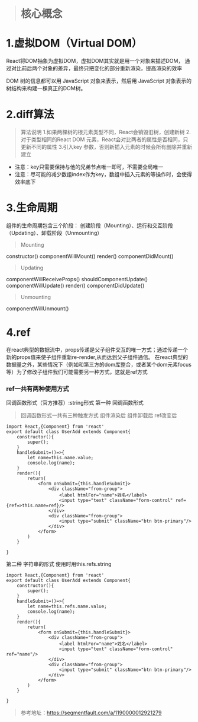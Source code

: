 > # 核心概念 

# 1.虚拟DOM（Virtual DOM）

React将DOM抽象为虚拟DOM，虚拟DOM其实就是用一个对象来描述DOM，
通过对比前后两个对象的差异，最终只把变化的部分重新渲染，提高渲染的效率

 DOM 树的信息都可以用 JavaScript 对象来表示，然后用 JavaScript 对象表示的树结构来构建一棵真正的DOM树。
 
# 2.diff算法

> 算法说明
 1.如果两棵树的根元素类型不同，React会销毁旧树，创建新树
 2.对于类型相同的React DOM 元素，React会对比两者的属性是否相同，只更新不同的属性
 3.引入key 参数，否则新插入元素的时候会所有删除并重新建立

* 注意：key只需要保持与他的兄弟节点唯一即可，不需要全局唯一
* 注意：尽可能的减少数组index作为key，数组中插入元素的等操作时，会使得效率底下


# 3.生命周期

组件的生命周期包含三个阶段：
      创建阶段（Mounting）、运行和交互阶段（Updating）、卸载阶段（Unmounting）

> Mounting

constructor() 
componentWillMount() 
render() 
componentDidMount()

> Updating

componentWillReceiveProps() 
shouldComponentUpdate() 
componentWillUpdate() 
render() 
componentDidUpdate()

> Unmounting

componentWillUnmount()

# 4.ref
在react典型的数据流中，props传递是父子组件交互的唯一方式；通过传递一个新的props值来使子组件重新re-render,从而达到父子组件通信。
在react典型的数据量之外，某些情况下（例如和第三方的dom库整合，或者某个dom元素focus等）为了修改子组件我们可能需要另一种方式，这就是ref方式

 ### ref一共有两种使用方式
回调函数形式（官方推荐）:string形式
第一种 回调函数形式 
> 回调函数形式一共有三种触发方式
组件渲染后
组件卸载后
ref改变后

```
import React,{Component} from 'react'
export default class UserAdd extends Component{
    constructor(){
        super();
    }
    handleSubmit=()=>{
        let name=this.name.value;
        console.log(name);
    }
    render(){
        return(
            <form onSubmit={this.handleSubmit}>
                <div className="from-group">
                    <label htmlFor="name">姓名</label>
                    <input type="text" className="form-control" ref={ref=>this.name=ref}/>
                </div>
                <div className="from-group">
                    <input type="submit" className="btn btn-primary"/>
                </div>
            </form>
        )
    }

}

```
第二种 字符串的形式 使用时用this.refs.string
```
import React,{Component} from 'react'
export default class UserAdd extends Component{
    constructor(){
        super();
    }
    handleSubmit=()=>{
        let name=this.refs.name.value;
        console.log(name);
    }
    render(){
        return(
            <form onSubmit={this.handleSubmit}>
                <div className="from-group">
                    <label htmlFor="name">姓名</label>
                    <input type="text" className="form-control" ref="name"/>
                </div>
                <div className="from-group">
                    <input type="submit" className="btn btn-primary"/>
                </div>
            </form>
        )
    }

}

```

> 参考地址：https://segmentfault.com/a/1190000012921279


